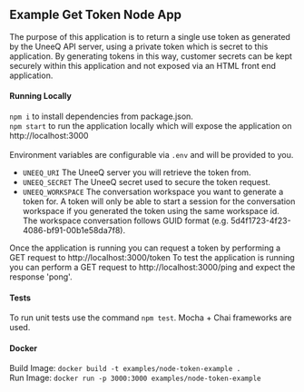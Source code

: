 ## Example Get Token Node App
The purpose of this application is to return a single use token as generated by the UneeQ API server, using a private 
token which is secret to this application. By generating tokens in this way, customer secrets can be kept securely
within this application and not exposed via an HTML front end application.

#### Running Locally
`npm i` to install dependencies from package.json.
<br/>
`npm start` to run the application locally which will expose the application on http://localhost:3000
<br/><br/>
Environment variables are configurable via `.env` and will be provided to you.
- `UNEEQ_URI` The UneeQ server you will retrieve the token from.
- `UNEEQ_SECRET` The UneeQ secret used to secure the token request.
- `UNEEQ_WORKSPACE` The conversation workspace you want to generate a token for. A token will only be able to start a 
session for the conversation workspace if you generated the token using the same workspace id. The workspace
conversation follows GUID format (e.g. 5d4f1723-4f23-4086-bf91-00b1e58da7f8).

Once the application is running you can request a token by performing a GET request to http://localhost:3000/token
To test the application is running you can perform a GET request to http://localhost:3000/ping and expect the response
'pong'.

#### Tests
To run unit tests use the command `npm test`. Mocha + Chai frameworks are used.

#### Docker
Build Image: `docker build -t examples/node-token-example .`
<br/>
Run Image: `docker run -p 3000:3000 examples/node-token-example`

